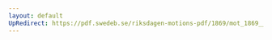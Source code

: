 ```yaml
---
layout: default
UpRedirect: https://pdf.swedeb.se/riksdagen-motions-pdf/1869/mot_1869__ak__00163/mot_1869__ak__00163_002.pdf
---
```

